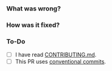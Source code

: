 ### What was wrong?

 <!-- Describe in a sentence or two of the reason for this PR. Link to the issue if possible.  -->

### How was it fixed?

 <!-- List the approach you used, and/or changes made to the codebase  -->

### To-Do

 <!-- Stay ahead of things, add list items here!  -->
- [ ] I have read [CONTRIBUTING.md](https://github.com/ReamLabs/ream/blob/master/CONTRIBUTING.md).
- [ ] This PR uses [conventional commits](https://www.conventionalcommits.org/en/v1.0.0/).

